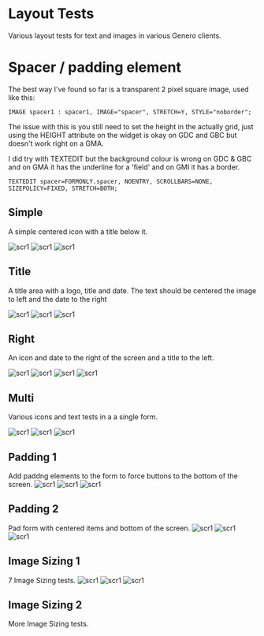 # Layout Tests
Various layout tests for text and images in various Genero clients.


# Spacer / padding element
The best way I've found so far is a transparent 2 pixel square image, used like this:
```
IMAGE spacer1 : spacer1, IMAGE="spacer", STRETCH=Y, STYLE="noborder";
```
The issue with this is you still need to set the height in the actually grid, just using the HEIGHT attribute on the widget is okay on GDC and GBC but doesn't work right on a GMA.

I did try with TEXTEDIT but the background colour is wrong on GDC & GBC and on GMA it has the underline for a 'field' and on GMI it has a border.
```
TEXTEDIT spacer=FORMONLY.spacer, NOENTRY, SCROLLBARS=NONE, SIZEPOLICY=FIXED, STRETCH=BOTH;
```


## Simple
A simple centered icon with a title below it.

![scr1](https://github.com/neilm-fourjs/layout_tests/raw/master/screenshots/layouts_1_simple_gbc.png "Simple GBC")
![scr1](https://github.com/neilm-fourjs/layout_tests/raw/master/screenshots/layouts_1_simple_gdc.png "Simple GDC")
![scr1](https://github.com/neilm-fourjs/layout_tests/raw/master/screenshots/layouts_1_simple_gma.png "Simple GMA")

## Title
A title area with a logo, title and date. The text should be centered the image to left and the date to the right

![scr1](https://github.com/neilm-fourjs/layout_tests/raw/master/screenshots/layouts_2_title_gbc.png "Title GBC")
![scr1](https://github.com/neilm-fourjs/layout_tests/raw/master/screenshots/layouts_2_title_gdc.png "Title GDC")
![scr1](https://github.com/neilm-fourjs/layout_tests/raw/master/screenshots/layouts_2_title_gma.png "Title GMA")

## Right
An icon and date to the right of the screen and a title to the left.

![scr1](https://github.com/neilm-fourjs/layout_tests/raw/master/screenshots/layouts_3_right_gbc.png "Right GBC")
![scr1](https://github.com/neilm-fourjs/layout_tests/raw/master/screenshots/layouts_3_right_gdc.png "Right GDC")
![scr1](https://github.com/neilm-fourjs/layout_tests/raw/master/screenshots/layouts_3_right_gma2.png "Right GMA")
![scr1](https://github.com/neilm-fourjs/layout_tests/raw/master/screenshots/layouts_3_right_gma.png "Right GMA")

## Multi
Various icons and text tests in a a single form. 

![scr1](https://github.com/neilm-fourjs/layout_tests/raw/master/screenshots/layouts_4_multi_gbc.png "Mutli GBC")
![scr1](https://github.com/neilm-fourjs/layout_tests/raw/master/screenshots/layouts_4_multi_gdc.png "Mutli GDC")
![scr1](https://github.com/neilm-fourjs/layout_tests/raw/master/screenshots/layouts_4_multi_gma.png "Mutli GMA")

## Padding 1
Add paddng elements to the form to force buttons to the bottom of the screen.
![scr1](https://github.com/neilm-fourjs/layout_tests/raw/master/screenshots/layouts_5_padding_gbc.png "Padding GBC")
![scr1](https://github.com/neilm-fourjs/layout_tests/raw/master/screenshots/layouts_5_padding_gdc.png "Padding GDC")
![scr1](https://github.com/neilm-fourjs/layout_tests/raw/master/screenshots/layouts_5_padding_gma.png "Padding GMA")

## Padding 2
Pad form with centered items and bottom of the screen.
![scr1](https://github.com/neilm-fourjs/layout_tests/raw/master/screenshots/layouts_6_padding_gbc.png "Padding GBC")
![scr1](https://github.com/neilm-fourjs/layout_tests/raw/master/screenshots/layouts_6_padding_gdc.png "Padding GDC")
![scr1](https://github.com/neilm-fourjs/layout_tests/raw/master/screenshots/layouts_6_padding_gma.png "Padding GMA")

## Image Sizing 1
7 Image Sizing tests.
![scr1](https://github.com/neilm-fourjs/layout_tests/raw/master/screenshots/layouts_7_sizing_gbc.png "Image Sizing 1")
![scr1](https://github.com/neilm-fourjs/layout_tests/raw/master/screenshots/layouts_7_sizing_gdc.png "Image Sizing 1")
![scr1](https://github.com/neilm-fourjs/layout_tests/raw/master/screenshots/layouts_7_sizing_gma.png "Image Sizing 1")

## Image Sizing 2
More Image Sizing tests.

